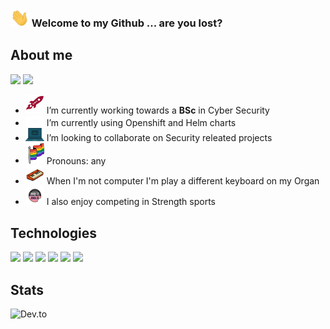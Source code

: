 ### <img src="https://raw.githubusercontent.com/Homopatrol/Homopatrol/master/gif/wave.gif" width="30px"> Welcome to my Github ... are you lost?

<!-- ![alt text](https://{insert your image URL} “add your alt text”)  ![alt text](https://{insert your image URL} “add your alt text”) -->

## About me
<a href="https://www.instagram.com/Homopatrol"><img src="https://img.shields.io/badge/-Homopatrol-00008b?style=flat-square&logo=Instagram&logoColor=white"/></a>
<a href="http://linkedin.com/in/pandora-holladay-b01a241a9"><img src="https://img.shields.io/badge/-Homopatrol-00008b?style=flat-square&logo=Linkedin&logoColor=white"/></a>

- <img src="https://raw.githubusercontent.com/Homopatrol/Homopatrol/master/gif/dmu.gif" width="30px"> I’m currently working towards a **BSc** in Cyber Security 
- <img src="https://raw.githubusercontent.com/Homopatrol/Homopatrol/master/gif/cloud.gif" width="30px"> I’m currently using Openshift and Helm charts
- <img src="https://raw.githubusercontent.com/Homopatrol/Homopatrol/master/gif/computer.gif" width="30px"> I’m looking to collaborate on Security releated projects
- <img src="https://raw.githubusercontent.com/Homopatrol/Homopatrol/master/gif/flag.gif" width="30px"> Pronouns: any
- <img src="https://raw.githubusercontent.com/Homopatrol/Homopatrol/master/gif/keyboard.gif" width="30px"> When I'm not computer I'm play a different keyboard on my Organ 
- <img src="https://raw.githubusercontent.com/Homopatrol/Homopatrol/master/gif/kfkf.gif" width="30px"> I also enjoy competing in Strength sports 
                                        
<!-- ![Quote](https://github-readme-quotes.herokuapp.com/quote?quoteCategory=life&theme=tokyonight&animation=default&layout=samuel&font=default) -->
                                               
## Technologies

![](https://img.shields.io/badge/OS-Linux-informational?style=flat&logo=linux&logoColor=white&color=00008b)
![](https://img.shields.io/badge/Code-Python-informational?style=flat&logo=python&logoColor=white&color=00008b)
![](https://img.shields.io/badge/Shell-Bash-informational?style=flat&logo=gnu-bash&logoColor=white&color=00008b)
![](https://img.shields.io/badge/Tools-Docker-informational?style=flat&logo=docker&logoColor=white&color=00008b)
![](https://img.shields.io/badge/Tools-Kubernetes-informational?style=flat&logo=kubernetes&logoColor=white&color=00008b)
![](https://img.shields.io/badge/Tools-Red_Hat_OpenShift-informational?style=flat&logo=red-hat-open-shift&logoColor=white&color=00008b)
 
## Stats

![Dev.to](https://github-readme-stats.vercel.app/api?username=Homopatrol&show_icons=true&theme=tokyonight)

<!--
**Homopatrol/Homopatrol** is a ✨ _special_ ✨ repository because its `README.md` (this file) appears on your GitHub profile.

Here are some ideas to get you started:

- 🔭 I’m currently working on...
- 🌱 I’m currently learning about Openshift and Helm charts
- 👯 I’m looking to collaborate on ...
- 🤔 I’m looking for help with ...
- 💬 Ask me about ...
- 📫 How to reach me: PandoraH@protonmail.com
- 😄 Pronouns: any
- ⚡ Fun fact: ...
-->
